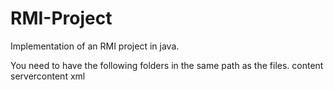 # RMI-Project
Implementation of an RMI project in java.

You need to have the following folders in the same path as the files.
content
servercontent
xml
